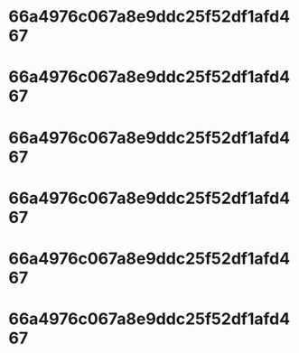 # 66a4976c067a8e9ddc25f52df1afd467
# 66a4976c067a8e9ddc25f52df1afd467
# 66a4976c067a8e9ddc25f52df1afd467
# 66a4976c067a8e9ddc25f52df1afd467
# 66a4976c067a8e9ddc25f52df1afd467
# 66a4976c067a8e9ddc25f52df1afd467

